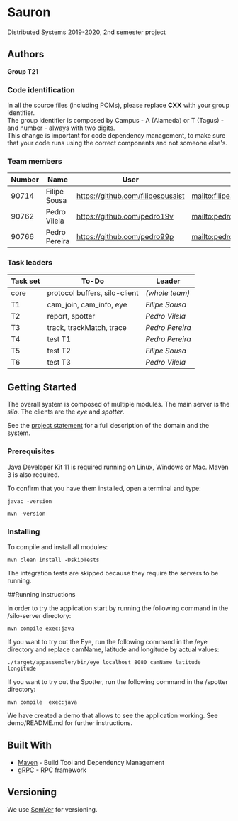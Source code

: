 # Sauron

Distributed Systems 2019-2020, 2nd semester project


## Authors

**Group T21**

### Code identification

In all the source files (including POMs), please replace __CXX__ with your group identifier.  
The group identifier is composed by Campus - A (Alameda) or T (Tagus) - and number - always with two digits.  
This change is important for code dependency management, to make sure that your code runs using the correct components and not someone else's.

### Team members

| Number | Name           | User                                | Email                                           |
| -------|----------------|-------------------------------------| ------------------------------------------------|
| 90714  | Filipe Sousa   | <https://github.com/filipesousaist> | <mailto:filipe.miguel.sousa@tecnico.ulisboa.pt> |
| 90762  | Pedro Vilela   | <https://github.com/pedro19v>       | <mailto:pedro.vilela@tecnico.ulisboa.pt>        |
| 90766  | Pedro Pereira  | <https://github.com/pedro99p>       | <mailto:pedro.l.pereira@tecnico.ulisboa.pt>     |

### Task leaders

| Task set | To-Do                         | Leader              |
| ---------|-------------------------------| --------------------|
| core     | protocol buffers, silo-client | _(whole team)_      |
| T1       | cam_join, cam_info, eye       | _Filipe Sousa_      |
| T2       | report, spotter               | _Pedro Vilela_      |
| T3       | track, trackMatch, trace      | _Pedro Pereira_     |
| T4       | test T1                       | _Pedro Pereira_     |
| T5       | test T2                       | _Filipe Sousa_      |
| T6       | test T3                       | _Pedro Vilela_      |


## Getting Started

The overall system is composed of multiple modules.
The main server is the _silo_.
The clients are the _eye_ and _spotter_.

See the [project statement](https://github.com/tecnico-distsys/Sauron/blob/master/README.md) for a full description of the domain and the system.

### Prerequisites

Java Developer Kit 11 is required running on Linux, Windows or Mac.
Maven 3 is also required.

To confirm that you have them installed, open a terminal and type:

```
javac -version

mvn -version
```

### Installing

To compile and install all modules:

```
mvn clean install -DskipTests
```

The integration tests are skipped because they require the servers to be running.

##Running Instructions

In order to try the application start by running the following command in the /silo-server directory:
```
mvn compile exec:java
``` 

If you want to try out the Eye, run the following command in the /eye directory and replace camName, latitude and longitude by actual values:
```
./target/appassembler/bin/eye localhost 8080 camName latitude longitude
```

If you want to try out the Spotter, run the following command in the /spotter directory:
```
mvn compile  exec:java
```

We have created a demo that allows to see the application working. See demo/README.md for further instructions.

## Built With

* [Maven](https://maven.apache.org/) - Build Tool and Dependency Management
* [gRPC](https://grpc.io/) - RPC framework


## Versioning

We use [SemVer](http://semver.org/) for versioning. 
